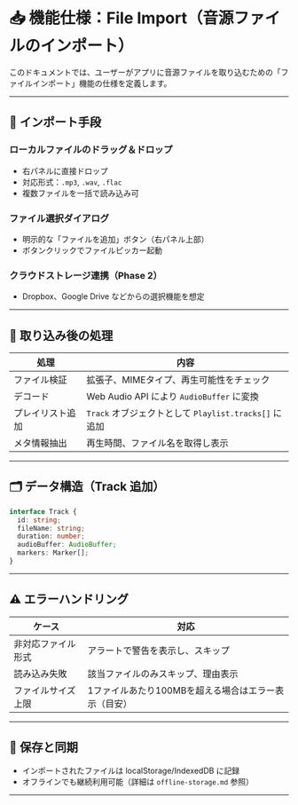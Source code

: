 # 📥 機能仕様：File Import（音源ファイルのインポート）

このドキュメントでは、ユーザーがアプリに音源ファイルを取り込むための「ファイルインポート」機能の仕様を定義します。

---

## 🧩 インポート手段

### ローカルファイルのドラッグ＆ドロップ

* 右パネルに直接ドロップ
* 対応形式：`.mp3`, `.wav`, `.flac`
* 複数ファイルを一括で読み込み可

### ファイル選択ダイアログ

* 明示的な「ファイルを追加」ボタン（右パネル上部）
* ボタンクリックでファイルピッカー起動

### クラウドストレージ連携（Phase 2）

* Dropbox、Google Drive などからの選択機能を想定

---

## 🧾 取り込み後の処理

| 処理       | 内容                                        |
| -------- | ----------------------------------------- |
| ファイル検証   | 拡張子、MIMEタイプ、再生可能性をチェック                    |
| デコード     | Web Audio API により `AudioBuffer` に変換       |
| プレイリスト追加 | `Track` オブジェクトとして `Playlist.tracks[]` に追加 |
| メタ情報抽出   | 再生時間、ファイル名を取得し表示                          |

---

## 🗂️ データ構造（Track 追加）

```ts
interface Track {
  id: string;
  fileName: string;
  duration: number;
  audioBuffer: AudioBuffer;
  markers: Marker[];
}
```

---

## ⚠️ エラーハンドリング

| ケース       | 対応                            |
| --------- | ----------------------------- |
| 非対応ファイル形式 | アラートで警告を表示し、スキップ              |
| 読み込み失敗    | 該当ファイルのみスキップ、理由表示             |
| ファイルサイズ上限 | 1ファイルあたり100MBを超える場合はエラー表示（目安） |

---

## 💾 保存と同期

* インポートされたファイルは localStorage/IndexedDB に記録
* オフラインでも継続利用可能（詳細は `offline-storage.md` 参照）

---
